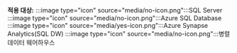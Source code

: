 <Token>**적용 대상:** :::image type="icon" source="media/no-icon.png":::SQL Server :::image type="icon" source="media/no-icon.png":::Azure SQL Database :::image type="icon" source="media/yes-icon.png":::Azure Synapse Analytics(SQL DW) :::image type="icon" source="media/no-icon.png":::병렬 데이터 웨어하우스</Token>

